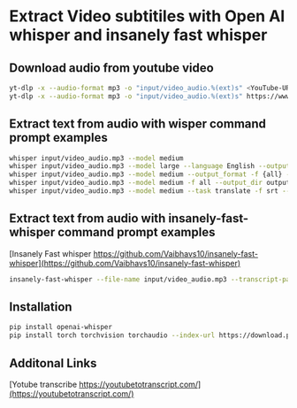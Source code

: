 # Extract Video subtitiles with Open AI whisper and insanely fast whisper

## Download audio from youtube video

```bash
yt-dlp -x --audio-format mp3 -o "input/video_audio.%(ext)s" <YouTube-URL>
yt-dlp -x --audio-format mp3 -o "input/video_audio.%(ext)s" https://www.youtube.com/watch?v=0Vjh5d5rez0
```

## Extract text from audio with wisper command prompt examples

```bash
whisper input/video_audio.mp3 --model medium
whisper input/video_audio.mp3 --model large --language English --output_format srt
whisper input/video_audio.mp3 --model medium --output_format -f {all} --output_dir output
whisper input/video_audio.mp3 --model medium -f all --output_dir output
whisper input/video_audio.mp3 --model medium --task translate -f srt --output_dir output
```

## Extract text from audio with insanely-fast-whisper command prompt examples

[Insanely Fast whisper https://github.com/Vaibhavs10/insanely-fast-whisper](https://github.com/Vaibhavs10/insanely-fast-whisper)

```bash
insanely-fast-whisper --file-name input/video_audio.mp3 --transcript-path output/output_new.srt --device mps
```

## Installation

```bash
pip install openai-whisper
pip install torch torchvision torchaudio --index-url https://download.pytorch.org/whl/nightly/cpu
```

## Additonal Links

[Yotube transcribe https://youtubetotranscript.com/](https://youtubetotranscript.com/)
